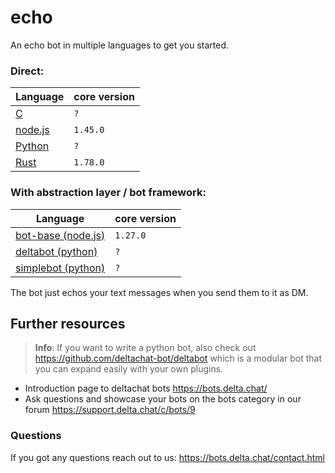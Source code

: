 # echo

An echo bot in multiple languages to get you started.

### Direct:

| Language            | core version |
| ------------------- | ------------ |
| [C](./c)            | `?`          |
| [node.js](./nodejs) | `1.45.0`     |
| [Python](./python)  | `?`          |
| [Rust](./rust)      | `1.78.0`     |

### With abstraction layer / bot framework:

| Language                                        | core version |
| ----------------------------------------------- | ------------ |
| [bot-base (node.js)](./nodejs_bot_base)         | `1.27.0`     |
| [deltabot (python)](./python_deltabot_plugin)   | `?`          |
| [simplebot (python)](./python_simplebot_plugin) | `?`          |

The bot just echos your text messages when you send them to it as DM.

## Further resources

> **Info**: If you want to write a python bot, also check out https://github.com/deltachat-bot/deltabot which is a modular bot that you can expand easily with your own plugins.

- Introduction page to deltachat bots https://bots.delta.chat/
- Ask questions and showcase your bots on the bots category in our forum https://support.delta.chat/c/bots/9

### Questions

If you got any questions reach out to us: https://bots.delta.chat/contact.html
